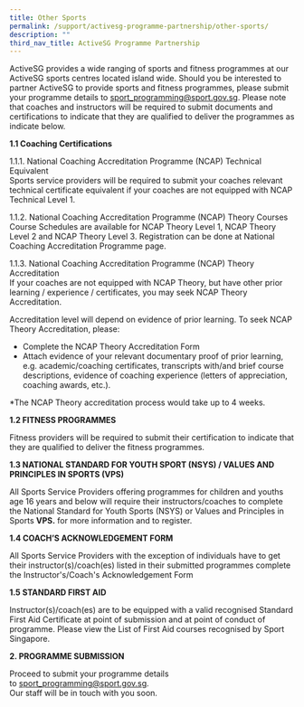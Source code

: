 ```yaml
---
title: Other Sports
permalink: /support/activesg-programme-partnership/other-sports/
description: ""
third_nav_title: ActiveSG Programme Partnership
---
```

ActiveSG provides a wide ranging of sports and fitness programmes at our ActiveSG sports centres located island wide. Should you be interested to partner ActiveSG to provide sports and fitness programmes, please submit your programme details to [sport\_programming@sport.gov.sg](mailto:sport_programming@sport.gov.sg). Please note that coaches and instructors will be required to submit documents and certifications to indicate that they are qualified to deliver the programmes as indicate below.  
  

**1.1 Coaching Certifications**

1.1.1\.  National Coaching Accreditation Programme (NCAP) Technical Equivalent  
Sports service providers will be required to submit your coaches relevant technical certificate equivalent if your coaches are not equipped with NCAP Technical Level 1.

1.1.2\. National Coaching Accreditation Programme (NCAP) Theory Courses  
Course Schedules are available for NCAP Theory Level 1, NCAP Theory Level 2 and NCAP Theory Level 3. Registration can be done at National Coaching Accreditation Programme page.

1.1.3\. National Coaching Accreditation Programme (NCAP) Theory Accreditation  
If your coaches are not equipped with NCAP Theory, but have other prior learning / experience / certificates, you may seek NCAP Theory Accreditation.

Accreditation level will depend on evidence of prior learning. To seek NCAP Theory Accreditation, please:

*   Complete the NCAP Theory Accreditation Form
*   Attach evidence of your relevant documentary proof of prior learning, e.g. academic/coaching certificates, transcripts with/and brief course descriptions, evidence of coaching experience (letters of appreciation, coaching awards, etc.).

\*The NCAP Theory accreditation process would take up to 4 weeks.

  

**1.2 FITNESS PROGRAMMES**

Fitness providers will be required to submit their certification to indicate that they are qualified to deliver the fitness programmes.  
  

**1.3 NATIONAL STANDARD FOR YOUTH SPORT (NSYS) / VALUES AND PRINCIPLES IN SPORTS (VPS)**

All Sports Service Providers offering programmes for children and youths age 16 years and below will require their instructors/coaches to complete the National Standard for Youth Sports (NSYS) or Values and Principles in Sports **VPS.** for more information and to register.  
  

**1.4 COACH’S ACKNOWLEDGEMENT FORM**

All Sports Service Providers with the exception of individuals have to get their instructor(s)/coach(es) listed in their submitted programmes complete the Instructor's/Coach's Acknowledgement Form  
  

**1.5 STANDARD FIRST AID**

Instructor(s)/coach(es) are to be equipped with a valid recognised Standard First Aid Certificate at point of submission and at point of conduct of programme. Please view the List of First Aid courses recognised by Sport Singapore.  
  

**2\. PROGRAMME SUBMISSION**

Proceed to submit your programme details to [sport\_programming@sport.gov.sg](mailto:sport_programming@sport.gov.sg). <br>Our staff will be in touch with you soon.